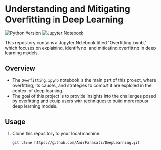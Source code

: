 # Understanding and Mitigating Overfitting in Deep Learning

![Python Version](https://img.shields.io/badge/python-v3.7+-blue.svg)
![Jupyter Notebook](https://img.shields.io/badge/jupyter-notebook-orange.svg)

This repository contains a Jupyter Notebook titled "Overfitting.ipynb," which focuses on explaining, identifying, and mitigating overfitting in deep learning models.

## Overview

- The `Overfitting.ipynb` notebook is the main part of this project, where overfitting, its causes, and strategies to combat it are explored in the context of deep learning.
- The goal of this project is to provide insights into the challenges posed by overfitting and equip users with techniques to build more robust deep learning models.

## Usage

1. Clone this repository to your local machine:

   ```bash
   git clone https://github.com/AmirFarasati/DeepLearning.git
